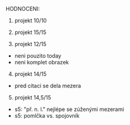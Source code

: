 HODNOCENI:

1. projekt
10/10

2. projekt
15/15

3. projekt
12/15
- neni pouzito today
- neni komplet obrazek

4. projekt
14/15
- pred citaci se dela mezera

5. projekt
14,5/15
- s5: "př. n. l." nejlépe se zúženými mezerami
- s5: pomlčka vs. spojovník
